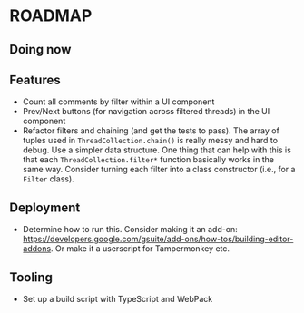 # ROADMAP

## Doing now

## Features
- Count all comments by filter within a UI component
- Prev/Next buttons (for navigation across filtered threads) in the UI component
- Refactor filters and chaining (and get the tests to pass). The array of tuples used in `ThreadCollection.chain()` is really messy and hard to debug. Use a simpler data structure. One thing that can help with this is that each `ThreadCollection.filter*` function basically works in the same way. Consider turning each filter into a class constructor (i.e., for a `Filter` class).

## Deployment
- Determine how to run this. Consider making it an add-on: https://developers.google.com/gsuite/add-ons/how-tos/building-editor-addons. Or make it a userscript for Tampermonkey etc.

## Tooling
- Set up a build script with TypeScript and WebPack